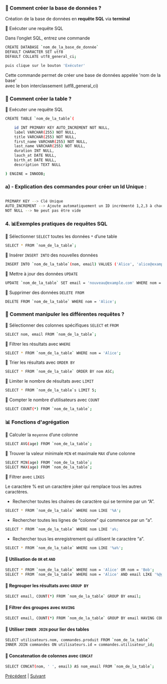 ### 📌 Comment créer la base de données ?<br>
Création de la base de données en **requête SQL** via **terminal**<br>

📝 Exécuter une requête SQL

Dans l’onglet SQL, entrez une commande 
``` bash
CREATE DATABASE `nom_de_la_base_de_donnée`
DEFAULT CHARACTER SET utf8
DEFAULT COLLATE utf8_general_ci;

puis clique sur le bouton 'Exécuter'
```

Cette commande permet de créer une base de données appelée 'nom de la base'<br>
avec le bon interclassement (utf8_general_ci)

### 📌 Comment créer la table ?<br>

📝 Exécuter une requête SQL

``` bash
CREATE TABLE `nom_de_la_table`(

    id INT PRIMARY KEY AUTO_INCREMENT NOT NULL,
    label VARCHAR(255) NOT NULL,
    title VARCHAR(255) NOT NULL,
    first_name VARCHAR(255) NOT NULL,
    last_name VARCHAR(255) NOT NULL,
    duration INT NULL,
    lauch_at DATE NULL,
    birth_at DATE NULL,
    description TEXT NULL

) ENGINE = INNODB;
``` 

### a) - Explication des commandes pour créer un Id Unique :

```bash

PRIMARY KEY --> Clé Unique
AUTO_INCREMENT --> Ajoute automatiquement un ID incrémenté 1,2,3 à chaque nouvelle ligne
NOT NULL --> Ne peut pas être vide

```

### 4. 📊Exemples pratiques de requêtes SQL 

🔹 Sélectionner `SELECT` toutes les données `*` d’une table
```bash
SELECT * FROM `nom_de_la_table`;
```
🔹 Insérer `INSERT INTO` des nouvelles données 
```bash
INSERT INTO `nom_de_la_table`(nom, email) VALUES ('Alice', 'alice@example.com');
```

🔹 Mettre à jour des données `UPDATE`
```bash
UPDATE `nom_de_la_table` SET email = 'nouveau@example.com' WHERE nom = 'Alice';
```
🔹 Supprimer des données `DELETE FROM`
```bash
DELETE FROM `nom_de_la_table` WHERE nom = 'Alice';
```

### 📌 Comment manipuler les différentes requêtes  ?

🔹 Sélectionner des colonnes spécifiques `SELECT` et `FROM`
```bash
SELECT nom, email FROM `nom_de_la_table`;
```

🔹 Filtrer les résultats avec `WHERE`
```bash
SELECT * FROM `nom_de_la_table` WHERE nom = 'Alice';
```

🔹 Trier les résultats avec `ORDER BY`
```bash
SELECT * FROM `nom_de_la_table` ORDER BY nom ASC;
```

🔹 Limiter le nombre de résultats avec `LIMIT`
```bash
SELECT * FROM `nom_de_la_table`s LIMIT 5;
```

🔹 Compter le nombre d’utilisateurs avec `COUNT`
```bash
SELECT COUNT(*) FROM `nom_de_la_table`;
```

### 📊 Fonctions d'agrégation<br>

🔹 Calculer la `moyenne` d’une colonne
```bash
SELECT AVG(age) FROM `nom_de_la_table`;
```

🔹 Trouver la valeur minimale `MIN` et maximale `MAX` d’une colonne
```bash
SELECT MIN(age) FROM `nom_de_la_table`;
SELECT MAX(age) FROM `nom_de_la_table`;
```

📌 Filtrer avec `LIKES`

Le caractère % est un caractère joker qui remplace tous les autres caractères.
* Rechercher toutes les chaines de caractère qui se termine par un “A”.<br>

```bash
SELECT * FROM `nom_de_la_table` WHERE nom LIKE '%A';
```
* Rechercher toutes les lignes de “colonne” qui commence par un “a”.
```bash
SELECT * FROM `nom_de_la_table` WHERE nom LIKE 'a%;
```
* Rechercher tous les enregistrement qui utilisent le caractère “a”.
```bash
SELECT * FROM `nom_de_la_table` WHERE nom LIKE '%a%';
```

#### 📌 Utilisation de `OR` et `AND`
```bash
SELECT * FROM `nom_de_la_table` WHERE nom = 'Alice' OR nom = 'Bob';
SELECT * FROM `nom_de_la_table` WHERE nom = 'Alice' AND email LIKE '%@gmail.com';
```

#### 📌 Regrouper les résultats avec `GROUP BY`
```bash
SELECT email, COUNT(*) FROM `nom_de_la_table` GROUP BY email;
``` 

#### 📌 Filtrer des groupes avec `HAVING`
```bash
SELECT email, COUNT(*) FROM `nom_de_la_table` GROUP BY email HAVING COUNT(*) > 1;
```

#### 📌 Utiliser `INNER JOIN` pour lier des tables
```bash
SELECT utilisateurs.nom, commandes.produit FROM `nom_de_la_table`
INNER JOIN commandes ON utilisateurs.id = commandes.utilisateur_id;
```

#### 📌 Concatenation de colonnes avec `CONCAT`
```bash
SELECT CONCAT(nom, ' ', email) AS nom_email FROM `nom_de_la_table`;
```

[Précédent](commandes-SQL.md) | [Suivant](assets/schema-voyage-db.png)